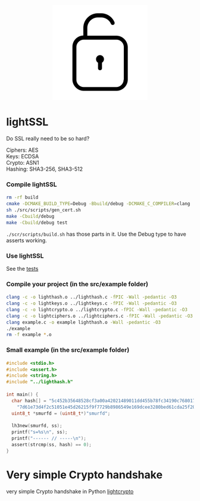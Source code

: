<p align="center">
<img src="./.github/open-lock.png" width=256px height=256px title="Free access icons created by JessiGue - Flaticon" alt="https://www.flaticon.com/free-icons/free-access">
</p>

# lightSSL
Do SSL really need to be so hard?

Ciphers: AES<br>
Keys: ECDSA<br>
Crypto: ASN1<br>
Hashing: SHA3-256, SHA3-512<br>

### Compile lightSSL

```bash
rm -rf build
cmake -DCMAKE_BUILD_TYPE=Debug -Bbuild/debug -DCMAKE_C_COMPILER=clang
sh ./src/scripts/gen_cert.sh
make -Cbuild/debug
make -Cbuild/debug test
```
`./scr/scripts/build.sh` has those parts in it. Use the Debug type to have
asserts working.

### Use lightSSL
See the [tests](https://github.com/smurfd/lightssl/tree/master/src/tests)

### Compile your project (in the src/example folder)
```bash
clang -c -o lighthash.o ../lighthash.c -fPIC -Wall -pedantic -O3
clang -c -o lightkeys.o ../lightkeys.c -fPIC -Wall -pedantic -O3
clang -c -o lightcrypto.o ../lightcrypto.c -fPIC -Wall -pedantic -O3
clang -c -o lightciphers.o ../lightciphers.c -fPIC -Wall -pedantic -O3
clang example.c -o example lighthash.o -Wall -pedantic -O3
./example
rm -f example *.o
```
### Small example (in the src/example folder)
```c
#include <stdio.h>
#include <assert.h>
#include <string.h>
#include "../lighthash.h"

int main() {
  char hash[] = "5c452b35648528cf3a00a42021489011dd455b78fc34190c7680173b2dcdcc"
    "7d61e73d4f2c51051e45d26215f9f7729b8986549e169dcee3280bed61cda25f20",ss[129];
  uint8_t *smurfd = (uint8_t*)"smurfd";

  lh3new(smurfd, ss);
  printf("s=%s\n", ss);
  printf("------ // -----\n");
  assert(strcmp(ss, hash) == 0);
}
```

# Very simple Crypto handshake
very simple Crypto handshake in Python
[lightcrypto](https://github.com/smurfd/lightssl/tree/main/src/lightcrypto)
